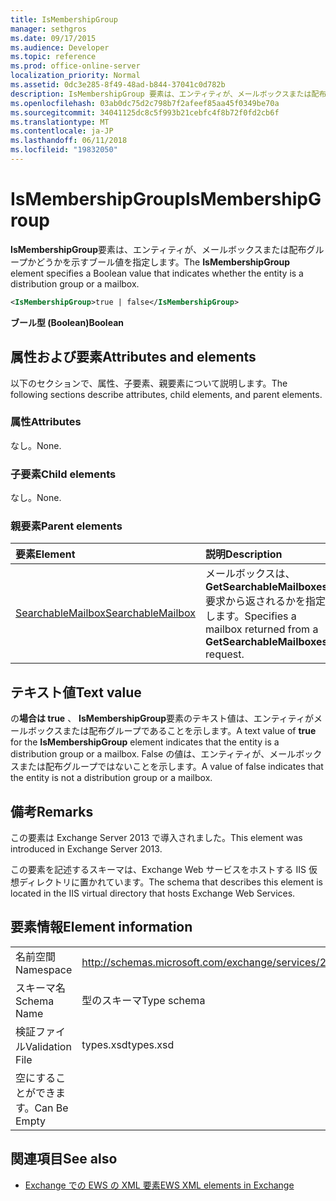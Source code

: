 ```yaml
---
title: IsMembershipGroup
manager: sethgros
ms.date: 09/17/2015
ms.audience: Developer
ms.topic: reference
ms.prod: office-online-server
localization_priority: Normal
ms.assetid: 0dc3e285-8f49-48ad-b844-37041c0d782b
description: IsMembershipGroup 要素は、エンティティが、メールボックスまたは配布グループかどうかを示すブール値を指定します。
ms.openlocfilehash: 03ab0dc75d2c798b7f2afeef85aa45f0349be70a
ms.sourcegitcommit: 34041125dc8c5f993b21cebfc4f8b72f0fd2cb6f
ms.translationtype: MT
ms.contentlocale: ja-JP
ms.lasthandoff: 06/11/2018
ms.locfileid: "19832050"
---
```

# <a name="ismembershipgroup"></a><span data-ttu-id="9e6b1-103">IsMembershipGroup</span><span class="sxs-lookup"><span data-stu-id="9e6b1-103">IsMembershipGroup</span></span>

<span data-ttu-id="9e6b1-104">**IsMembershipGroup**要素は、エンティティが、メールボックスまたは配布グループかどうかを示すブール値を指定します。</span><span class="sxs-lookup"><span data-stu-id="9e6b1-104">The **IsMembershipGroup** element specifies a Boolean value that indicates whether the entity is a distribution group or a mailbox.</span></span> 
  
```XML
<IsMembershipGroup>true | false</IsMembershipGroup>
```

 <span data-ttu-id="9e6b1-105">**ブール型 (Boolean)**</span><span class="sxs-lookup"><span data-stu-id="9e6b1-105">**Boolean**</span></span>
## <a name="attributes-and-elements"></a><span data-ttu-id="9e6b1-106">属性および要素</span><span class="sxs-lookup"><span data-stu-id="9e6b1-106">Attributes and elements</span></span>

<span data-ttu-id="9e6b1-107">以下のセクションで、属性、子要素、親要素について説明します。</span><span class="sxs-lookup"><span data-stu-id="9e6b1-107">The following sections describe attributes, child elements, and parent elements.</span></span>
  
### <a name="attributes"></a><span data-ttu-id="9e6b1-108">属性</span><span class="sxs-lookup"><span data-stu-id="9e6b1-108">Attributes</span></span>

<span data-ttu-id="9e6b1-109">なし。</span><span class="sxs-lookup"><span data-stu-id="9e6b1-109">None.</span></span>
  
### <a name="child-elements"></a><span data-ttu-id="9e6b1-110">子要素</span><span class="sxs-lookup"><span data-stu-id="9e6b1-110">Child elements</span></span>

<span data-ttu-id="9e6b1-111">なし。</span><span class="sxs-lookup"><span data-stu-id="9e6b1-111">None.</span></span>
  
### <a name="parent-elements"></a><span data-ttu-id="9e6b1-112">親要素</span><span class="sxs-lookup"><span data-stu-id="9e6b1-112">Parent elements</span></span>

|<span data-ttu-id="9e6b1-113">**要素**</span><span class="sxs-lookup"><span data-stu-id="9e6b1-113">**Element**</span></span>|<span data-ttu-id="9e6b1-114">**説明**</span><span class="sxs-lookup"><span data-stu-id="9e6b1-114">**Description**</span></span>|
|:-----|:-----|
|[<span data-ttu-id="9e6b1-115">SearchableMailbox</span><span class="sxs-lookup"><span data-stu-id="9e6b1-115">SearchableMailbox</span></span>](searchablemailbox.md) <br/> |<span data-ttu-id="9e6b1-116">メールボックスは、 **GetSearchableMailboxes**要求から返されるかを指定します。</span><span class="sxs-lookup"><span data-stu-id="9e6b1-116">Specifies a mailbox returned from a **GetSearchableMailboxes** request.</span></span>  <br/> |
   
## <a name="text-value"></a><span data-ttu-id="9e6b1-117">テキスト値</span><span class="sxs-lookup"><span data-stu-id="9e6b1-117">Text value</span></span>

<span data-ttu-id="9e6b1-118">の**場合は true** 、 **IsMembershipGroup**要素のテキスト値は、エンティティがメールボックスまたは配布グループであることを示します。</span><span class="sxs-lookup"><span data-stu-id="9e6b1-118">A text value of **true** for the **IsMembershipGroup** element indicates that the entity is a distribution group or a mailbox.</span></span> <span data-ttu-id="9e6b1-119">False の値は、エンティティが、メールボックスまたは配布グループではないことを示します。</span><span class="sxs-lookup"><span data-stu-id="9e6b1-119">A value of false indicates that the entity is not a distribution group or a mailbox.</span></span> 
  
## <a name="remarks"></a><span data-ttu-id="9e6b1-120">備考</span><span class="sxs-lookup"><span data-stu-id="9e6b1-120">Remarks</span></span>

<span data-ttu-id="9e6b1-121">この要素は Exchange Server 2013 で導入されました。</span><span class="sxs-lookup"><span data-stu-id="9e6b1-121">This element was introduced in Exchange Server 2013.</span></span>
  
<span data-ttu-id="9e6b1-122">この要素を記述するスキーマは、Exchange Web サービスをホストする IIS 仮想ディレクトリに置かれています。</span><span class="sxs-lookup"><span data-stu-id="9e6b1-122">The schema that describes this element is located in the IIS virtual directory that hosts Exchange Web Services.</span></span>
  
## <a name="element-information"></a><span data-ttu-id="9e6b1-123">要素情報</span><span class="sxs-lookup"><span data-stu-id="9e6b1-123">Element information</span></span>

|||
|:-----|:-----|
|<span data-ttu-id="9e6b1-124">名前空間</span><span class="sxs-lookup"><span data-stu-id="9e6b1-124">Namespace</span></span>  <br/> |http://schemas.microsoft.com/exchange/services/2006/types  <br/> |
|<span data-ttu-id="9e6b1-125">スキーマ名</span><span class="sxs-lookup"><span data-stu-id="9e6b1-125">Schema Name</span></span>  <br/> |<span data-ttu-id="9e6b1-126">型のスキーマ</span><span class="sxs-lookup"><span data-stu-id="9e6b1-126">Type schema</span></span>  <br/> |
|<span data-ttu-id="9e6b1-127">検証ファイル</span><span class="sxs-lookup"><span data-stu-id="9e6b1-127">Validation File</span></span>  <br/> |<span data-ttu-id="9e6b1-128">types.xsd</span><span class="sxs-lookup"><span data-stu-id="9e6b1-128">types.xsd</span></span>  <br/> |
|<span data-ttu-id="9e6b1-129">空にすることができます。</span><span class="sxs-lookup"><span data-stu-id="9e6b1-129">Can Be Empty</span></span>  <br/> ||
   
## <a name="see-also"></a><span data-ttu-id="9e6b1-130">関連項目</span><span class="sxs-lookup"><span data-stu-id="9e6b1-130">See also</span></span>



- [<span data-ttu-id="9e6b1-131">Exchange での EWS の XML 要素</span><span class="sxs-lookup"><span data-stu-id="9e6b1-131">EWS XML elements in Exchange</span></span>](ews-xml-elements-in-exchange.md)

